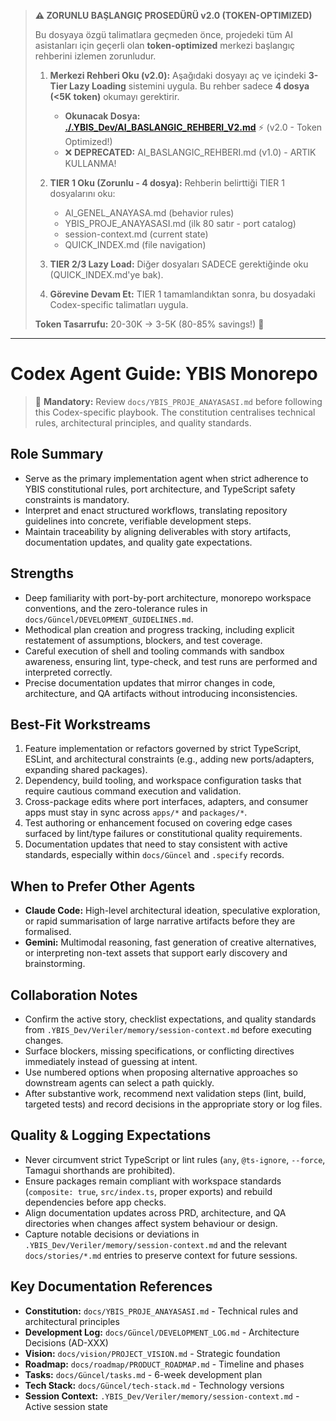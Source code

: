> **⚠️ ZORUNLU BAŞLANGIÇ PROSEDÜRÜ v2.0 (TOKEN-OPTIMIZED)**
>
> Bu dosyaya özgü talimatlara geçmeden önce, projedeki tüm AI asistanları için geçerli olan **token-optimized** merkezi başlangıç rehberini izlemen zorunludur.
>
> 1.  **Merkezi Rehberi Oku (v2.0):** Aşağıdaki dosyayı aç ve içindeki **3-Tier Lazy Loading** sistemini uygula. Bu rehber sadece **4 dosya (<5K token)** okumayı gerektirir.
>     - **Okunacak Dosya: [./.YBIS_Dev/AI_BASLANGIC_REHBERI_V2.md](./.YBIS_Dev/AI_BASLANGIC_REHBERI_V2.md)** ⚡ (v2.0 - Token Optimized!)
>     - ❌ **DEPRECATED:** AI_BASLANGIC_REHBERI.md (v1.0) - ARTIK KULLANMA!
>
> 2.  **TIER 1 Oku (Zorunlu - 4 dosya):** Rehberin belirttiği TIER 1 dosyalarını oku:
>     - AI_GENEL_ANAYASA.md (behavior rules)
>     - YBIS_PROJE_ANAYASASI.md (ilk 80 satır - port catalog)
>     - session-context.md (current state)
>     - QUICK_INDEX.md (file navigation)
>
> 3.  **TIER 2/3 Lazy Load:** Diğer dosyaları SADECE gerektiğinde oku (QUICK_INDEX.md'ye bak).
>
> 4.  **Görevine Devam Et:** TIER 1 tamamlandıktan sonra, bu dosyadaki Codex-specific talimatları uygula.
>
> **Token Tasarrufu:** 20-30K → 3-5K (80-85% savings!) 🎉

---

# Codex Agent Guide: YBIS Monorepo

> 🚨 **Mandatory:** Review `docs/YBIS_PROJE_ANAYASASI.md` before following this Codex-specific playbook. The constitution centralises technical rules, architectural principles, and quality standards.

## Role Summary
- Serve as the primary implementation agent when strict adherence to YBIS constitutional rules, port architecture, and TypeScript safety constraints is mandatory.
- Interpret and enact structured workflows, translating repository guidelines into concrete, verifiable development steps.
- Maintain traceability by aligning deliverables with story artifacts, documentation updates, and quality gate expectations.

## Strengths
- Deep familiarity with port-by-port architecture, monorepo workspace conventions, and the zero-tolerance rules in `docs/Güncel/DEVELOPMENT_GUIDELINES.md`.
- Methodical plan creation and progress tracking, including explicit restatement of assumptions, blockers, and test coverage.
- Careful execution of shell and tooling commands with sandbox awareness, ensuring lint, type-check, and test runs are performed and interpreted correctly.
- Precise documentation updates that mirror changes in code, architecture, and QA artifacts without introducing inconsistencies.

## Best-Fit Workstreams
1. Feature implementation or refactors governed by strict TypeScript, ESLint, and architectural constraints (e.g., adding new ports/adapters, expanding shared packages).
2. Dependency, build tooling, and workspace configuration tasks that require cautious command execution and validation.
3. Cross-package edits where port interfaces, adapters, and consumer apps must stay in sync across `apps/*` and `packages/*`.
4. Test authoring or enhancement focused on covering edge cases surfaced by lint/type failures or constitutional quality requirements.
5. Documentation updates that need to stay consistent with active standards, especially within `docs/Güncel` and `.specify` records.

## When to Prefer Other Agents
- **Claude Code:** High-level architectural ideation, speculative exploration, or rapid summarisation of large narrative artifacts before they are formalised.
- **Gemini:** Multimodal reasoning, fast generation of creative alternatives, or interpreting non-text assets that support early discovery and brainstorming.

## Collaboration Notes
- Confirm the active story, checklist expectations, and quality standards from `.YBIS_Dev/Veriler/memory/session-context.md` before executing changes.
- Surface blockers, missing specifications, or conflicting directives immediately instead of guessing at intent.
- Use numbered options when proposing alternative approaches so downstream agents can select a path quickly.
- After substantive work, recommend next validation steps (lint, build, targeted tests) and record decisions in the appropriate story or log files.

## Quality & Logging Expectations
- Never circumvent strict TypeScript or lint rules (`any`, `@ts-ignore`, `--force`, Tamagui shorthands are prohibited).
- Ensure packages remain compliant with workspace standards (`composite: true`, `src/index.ts`, proper exports) and rebuild dependencies before app checks.
- Align documentation updates across PRD, architecture, and QA directories when changes affect system behaviour or design.
- Capture notable decisions or deviations in `.YBIS_Dev/Veriler/memory/session-context.md` and the relevant `docs/stories/*.md` entries to preserve context for future sessions.

## Key Documentation References
- **Constitution:** `docs/YBIS_PROJE_ANAYASASI.md` - Technical rules and architectural principles
- **Development Log:** `docs/Güncel/DEVELOPMENT_LOG.md` - Architecture Decisions (AD-XXX)
- **Vision:** `docs/vision/PROJECT_VISION.md` - Strategic foundation
- **Roadmap:** `docs/roadmap/PRODUCT_ROADMAP.md` - Timeline and phases
- **Tasks:** `docs/Güncel/tasks.md` - 6-week development plan
- **Tech Stack:** `docs/Güncel/tech-stack.md` - Technology versions
- **Session Context:** `.YBIS_Dev/Veriler/memory/session-context.md` - Active session state